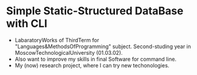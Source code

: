 # Simple Static-Structured DataBase with CLI
- LabaratoryWorks of ThirdTerm for "Languages&amp;MethodsOfProgramming" subject. Second-studing year in MoscowTechnologicalUniversity (01.03.02). 
- Also want to improve my skills in final Software for command line.
- My (now) research project, where I can try new techonologies.
